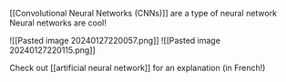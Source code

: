 [[Convolutional Neural Networks (CNNs)]] are a type of neural network
Neural networks are cool!

![[Pasted image 20240127220057.png]]
![[Pasted image 20240127220115.png]]

Check out [[artificial neural network]] for an explanation (in French!)